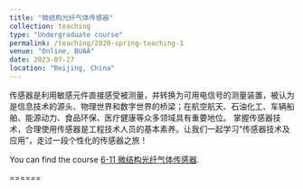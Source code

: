 ```yaml
---
title: "微结构光纤气体传感器"
collection: teaching
type: "Undergraduate course"
permalink: /teaching/2020-spring-teaching-1
venue: "Online, BUAA"
date: 2023-07-27
location: "Beijing, China"
---
```

传感器是利用敏感元件直接感受被测量，并转换为可用电信号的测量装置，被认为是信息技术的源头、物理世界和数字世界的桥梁；在航空航天、石油化工、车辆船舶、能源动力、食品环保、医疗健康等众多领域具有重要地位。 掌握传感器技术，合理使用传感器是工程技术人员的基本素养。让我们一起学习“传感器技术及应用”，走过一段个性化的传感器之旅！

You can find the course [6-11 微结构光纤气体传感器](https://www.xuetangx.com/learn/buaa08031003697/buaa08031003697/16907838/video/36309662).

======
